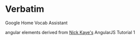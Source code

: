 Verbatim
========

Google Home Vocab Assistant

angular elements derived from [Nick Kaye's](http://www.nickkaye.com) AngularJS Tutorial 1
